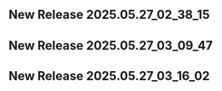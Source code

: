 ## New Release 2025.05.27_02_38_15
## New Release 2025.05.27_03_09_47
## New Release 2025.05.27_03_16_02
